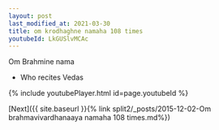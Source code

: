 ```yaml
---
layout: post
last_modified_at: 2021-03-30
title: om krodhaghne namaha 108 times
youtubeId: LkGUSlvMCAc
---
```

 
 
Om Brahmine nama 
 
 -  Who recites Vedas 
 
  
 
  
 
 
 
 
 
 


{% include youtubePlayer.html id=page.youtubeId %}
 
[Next]({{ site.baseurl }}{% link  split2/_posts/2015-12-02-Om brahmavivardhanaaya namaha 108 times.md%})
 
